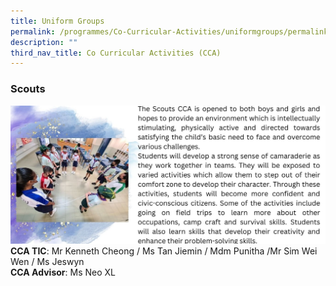 ```yaml
---
title: Uniform Groups
permalink: /programmes/Co-Curricular-Activities/uniformgroups/permalink/
description: ""
third_nav_title: Co Curricular Activities (CCA)
---
```

### **Scouts**
![](/images/Programmes/2022/CCA/CCA-17.jpg)
**CCA TIC**: Mr Kenneth Cheong / Ms Tan Jiemin / Mdm Punitha /Mr Sim Wei Wen / Ms Jeswyn<br>**CCA Advisor**: Ms Neo XL